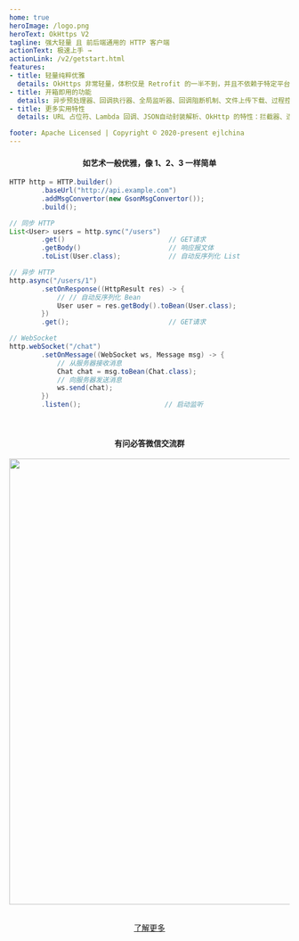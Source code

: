 ```yaml
---
home: true
heroImage: /logo.png
heroText: OkHttps V2
tagline: 强大轻量 且 前后端通用的 HTTP 客户端
actionText: 极速上手 →
actionLink: /v2/getstart.html
features:
- title: 轻量纯粹优雅
  details: OkHttps 非常轻量，体积仅是 Retrofit 的一半不到，并且不依赖于特定平台，API 语义简洁舒适。
- title: 开箱即用的功能
  details: 异步预处理器、回调执行器、全局监听器、回调阻断机制、文件上传下载、过程控制、进度监听。
- title: 更多实用特性
  details: URL 占位符、Lambda 回调、JSON自动封装解析、OkHttp 的特性：拦截器、连接池、CookieJar 等。

footer: Apache Licensed | Copyright © 2020-present ejlchina
---
```


#### <center> 如艺术一般优雅，像 1、2、3 一样简单 </center>

```java
HTTP http = HTTP.builder()
        .baseUrl("http://api.example.com")
        .addMsgConvertor(new GsonMsgConvertor());
        .build();

// 同步 HTTP
List<User> users = http.sync("/users") 
        .get()                          // GET请求
        .getBody()                      // 响应报文体
        .toList(User.class);            // 自动反序列化 List 

// 异步 HTTP
http.async("/users/1")
        .setOnResponse((HttpResult res) -> {
            // // 自动反序列化 Bean 
            User user = res.getBody().toBean(User.class);
        })
        .get();                         // GET请求

// WebSocket
http.webSocket("/chat") 
        .setOnMessage((WebSocket ws, Message msg) -> {
            // 从服务器接收消息
            Chat chat = msg.toBean(Chat.class);
            // 向服务器发送消息
            ws.send(chat); 
        })
        .listen();                     // 启动监听
```

<br/>

#### <center> 有问必答微信交流群 </center>

<center> <img src="/wx_discuss.png" width = "800" /> </center>

<br/>

[<center> 了解更多 </center>](/v2/)
